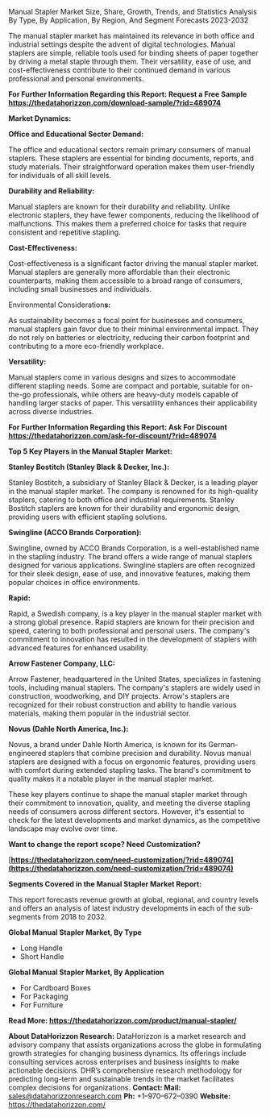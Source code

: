 ﻿Manual Stapler Market Size, Share, Growth, Trends, and Statistics Analysis By Type, By Application, By Region, And Segment Forecasts 2023-2032

The manual stapler market has maintained its relevance in both office and industrial settings despite the advent of digital technologies. Manual staplers are simple, reliable tools used for binding sheets of paper together by driving a metal staple through them. Their versatility, ease of use, and cost-effectiveness contribute to their continued demand in various professional and personal environments.

**For Further Information Regarding this Report: Request a Free Sample<https://thedatahorizzon.com/download-sample/?rid=489074>** 

**Market Dynamics:**

**Office and Educational Sector Demand:**

The office and educational sectors remain primary consumers of manual staplers. These staplers are essential for binding documents, reports, and study materials. Their straightforward operation makes them user-friendly for individuals of all skill levels.

**Durability and Reliability:**

Manual staplers are known for their durability and reliability. Unlike electronic staplers, they have fewer components, reducing the likelihood of malfunctions. This makes them a preferred choice for tasks that require consistent and repetitive stapling.

**Cost-Effectiveness:**

Cost-effectiveness is a significant factor driving the manual stapler market. Manual staplers are generally more affordable than their electronic counterparts, making them accessible to a broad range of consumers, including small businesses and individuals.

Environmental Consideration**s:**

As sustainability becomes a focal point for businesses and consumers, manual staplers gain favor due to their minimal environmental impact. They do not rely on batteries or electricity, reducing their carbon footprint and contributing to a more eco-friendly workplace.

**Versatility:**

Manual staplers come in various designs and sizes to accommodate different stapling needs. Some are compact and portable, suitable for on-the-go professionals, while others are heavy-duty models capable of handling larger stacks of paper. This versatility enhances their applicability across diverse industries. 

**For Further Information Regarding this Report: Ask For Discount <https://thedatahorizzon.com/ask-for-discount/?rid=489074>** 

**Top 5 Key Players in the Manual Stapler Market:**

**Stanley Bostitch (Stanley Black & Decker, Inc.):**

Stanley Bostitch, a subsidiary of Stanley Black & Decker, is a leading player in the manual stapler market. The company is renowned for its high-quality staplers, catering to both office and industrial requirements. Stanley Bostitch staplers are known for their durability and ergonomic design, providing users with efficient stapling solutions.

**Swingline (ACCO Brands Corporation):**

Swingline, owned by ACCO Brands Corporation, is a well-established name in the stapling industry. The brand offers a wide range of manual staplers designed for various applications. Swingline staplers are often recognized for their sleek design, ease of use, and innovative features, making them popular choices in office environments.

**Rapid:**

Rapid, a Swedish company, is a key player in the manual stapler market with a strong global presence. Rapid staplers are known for their precision and speed, catering to both professional and personal users. The company's commitment to innovation has resulted in the development of staplers with advanced features for enhanced usability.

**Arrow Fastener Company, LLC:**

Arrow Fastener, headquartered in the United States, specializes in fastening tools, including manual staplers. The company's staplers are widely used in construction, woodworking, and DIY projects. Arrow's staplers are recognized for their robust construction and ability to handle various materials, making them popular in the industrial sector.

**Novus (Dahle North America, Inc.):**

Novus, a brand under Dahle North America, is known for its German-engineered staplers that combine precision and durability. Novus manual staplers are designed with a focus on ergonomic features, providing users with comfort during extended stapling tasks. The brand's commitment to quality makes it a notable player in the manual stapler market.

These key players continue to shape the manual stapler market through their commitment to innovation, quality, and meeting the diverse stapling needs of consumers across different sectors. However, it's essential to check for the latest developments and market dynamics, as the competitive landscape may evolve over time.

**Want to change the report scope? Need Customization?** 

[**https://thedatahorizzon.com/need-customization/?rid=489074](https://thedatahorizzon.com/need-customization/?rid=489074)** 

**Segments Covered in the Manual Stapler Market Report:**

This report forecasts revenue growth at global, regional, and country levels and offers an analysis of latest industry developments in each of the sub-segments from 2018 to 2032.

**Global Manual Stapler Market, By Type**

- Long Handle
- Short Handle

**Global Manual Stapler Market, By Application**

- For Cardboard Boxes
- For Packaging
- For Furniture

**Read More: <https://thedatahorizzon.com/product/manual-stapler/>** 

**About DataHorizzon Research:**DataHorizzon is a market research and advisory company that assists organizations across the globe in formulating growth strategies for changing business dynamics. Its offerings include consulting services across enterprises and business insights to make actionable decisions. DHR’s comprehensive research methodology for predicting long-term and sustainable trends in the market facilitates complex decisions for organizations.**Contact:Mail:** <sales@datahorizzonresearch.com> **Ph:** +1–970–672–0390**Website:** <https://thedatahorizzon.com/> 
